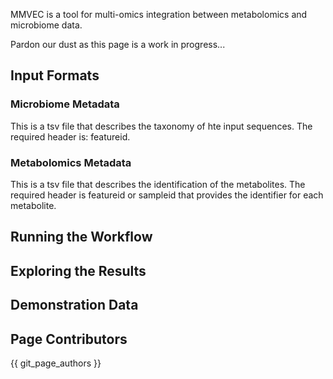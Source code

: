 MMVEC is a tool for multi-omics integration between metabolomics and microbiome data. 

Pardon our dust as this page is a work in progress...

## Input Formats

### Microbiome Metadata

This is a tsv file that describes the taxonomy of hte input sequences. The required header is: featureid. 


### Metabolomics Metadata

This is a tsv file that describes the identification of the metabolites. The required header is featureid or sampleid that provides the identifier for each metabolite. 

## Running the Workflow

## Exploring the Results

## Demonstration Data

## Page Contributors

{{ git_page_authors }}